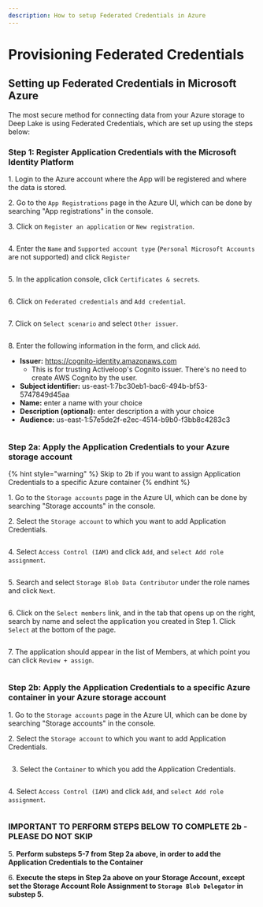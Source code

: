 ```yaml
---
description: How to setup Federated Credentials in Azure
---
```


# Provisioning Federated Credentials

## Setting up Federated Credentials in Microsoft Azure

The most secure method for connecting data from your Azure storage to Deep Lake is using Federated Credentials, which are set up using the steps below:

### Step 1: Register Application Credentials with the Microsoft Identity Platform

1\. Login to the Azure account where the App will be registered and where the data is stored.

2\. Go to the `App Registrations` page in the Azure UI, which can be done by searching "App registrations" in the console.

3\. Click on `Register an application` or `New registration`.

<figure><img src="../../../../.gitbook/assets/Screen Shot 2023-06-04 at 8.39.56 PM.png" alt=""><figcaption></figcaption></figure>

4\. Enter the `Name` and `Supported account type` (`Personal Microsoft Accounts` are not supported) and click `Register`

<figure><img src="../../../../.gitbook/assets/Screen Shot 2023-06-04 at 8.47.45 PM (1).png" alt=""><figcaption></figcaption></figure>

5\. In the application console, click `Certificates & secrets`. &#x20;

<figure><img src="../../../../.gitbook/assets/Screen Shot 2023-06-04 at 9.00.11 PM.png" alt=""><figcaption></figcaption></figure>

6\. Click on `Federated credentials` and `Add credential`.

<figure><img src="../../../../.gitbook/assets/Screen Shot 2023-06-05 at 10.37.45 AM.png" alt=""><figcaption></figcaption></figure>

7\. Click on `Select scenario` and select `Other issuer`.

<figure><img src="../../../../.gitbook/assets/Screen Shot 2023-06-05 at 10.41.30 AM.png" alt=""><figcaption></figcaption></figure>

8\. Enter the following information in the form, and click `Add`.

* **Issuer:** https://cognito-identity.amazonaws.com
  * This is for trusting Activeloop's Cognito issuer. There's no need to create AWS Cognito by the user.
* **Subject identifier:** us-east-1:7bc30eb1-bac6-494b-bf53-5747849d45aa
* **Name:** enter a name with your choice
* **Description (optional):** enter description a with your choice
* **Audience:** us-east-1:57e5de2f-e2ec-4514-b9b0-f3bb8c4283c3

<figure><img src="../../../../.gitbook/assets/Screen Shot 2023-06-05 at 10.52.31 AM.png" alt=""><figcaption></figcaption></figure>

### Step 2a: Apply the Application Credentials to your Azure storage account&#x20;

{% hint style="warning" %}
Skip to 2b if you want to assign Application Credentials to a specific Azure container&#x20;
{% endhint %}

1\. Go to the `Storage accounts` page in the Azure UI, which can be done by searching "Storage accounts" in the console.

2\. Select the `Storage account` to which you want to add Application Credentials.

<figure><img src="../../../../.gitbook/assets/Screen Shot 2023-06-05 at 3.50.53 PM.png" alt=""><figcaption></figcaption></figure>

4\. Select `Access Control (IAM)` and click `Add`, and `select Add role assignment`.

<figure><img src="../../../../.gitbook/assets/Screen Shot 2023-06-05 at 4.07.05 PM.png" alt=""><figcaption></figcaption></figure>

5\. Search and select `Storage Blob Data Contributor` under the role names and click `Next`.

<figure><img src="../../../../.gitbook/assets/Screen Shot 2023-06-05 at 4.12.07 PM.png" alt=""><figcaption></figcaption></figure>

6\. Click on the `Select members` link, and in the tab that opens up on the right, search by name and select the application you created in Step 1. Click `Select` at the bottom of the page.

<figure><img src="../../../../.gitbook/assets/Screen Shot 2023-06-05 at 4.20.14 PM.png" alt=""><figcaption></figcaption></figure>

&#x20;7\. The application should appear in the list of Members, at which point you can click `Review + assign`.

<figure><img src="../../../../.gitbook/assets/Screen Shot 2023-06-05 at 4.31.31 PM.png" alt=""><figcaption></figcaption></figure>

### Step 2b: Apply the Application Credentials to a specific Azure container in your Azure storage account

1\. Go to the `Storage accounts` page in the Azure UI, which can be done by searching "Storage accounts" in the console.

2\. Select the `Storage account` to which you want to add Application Credentials.

<figure><img src="../../../../.gitbook/assets/Screen Shot 2023-06-05 at 3.50.53 PM.png" alt=""><figcaption></figcaption></figure>

3. Select the `Container` to which you add the Application Credentials.

<figure><img src="../../../../.gitbook/assets/Screen Shot 2023-06-05 at 4.48.26 PM.png" alt=""><figcaption></figcaption></figure>

4\. Select `Access Control (IAM)` and click `Add`, and `select Add role assignment`.

<figure><img src="../../../../.gitbook/assets/Screen Shot 2023-06-05 at 4.56.32 PM.png" alt=""><figcaption></figcaption></figure>

### IMPORTANT TO PERFORM STEPS BELOW TO COMPLETE 2b - PLEASE DO NOT SKIP

5\. **Perform substeps 5-7 from Step 2a above, in order to add the Application Credentials to the Container**

6\. **Execute the steps in Step 2a above on your Storage Account, except set the Storage Account Role Assignment to `Storage Blob Delegator` in substep 5.**
